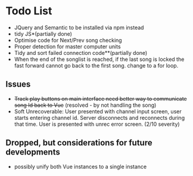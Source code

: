 # Todo List
- JQuery and Semantic to be installed via npm instead
- tidy JS*(partially done)
- Optimise code for Next/Prev song checking
- Proper detection for master computer units
- Tidy and sort failed connection code**(partially done)
- When the end of the songlist is reached, if the last song is locked the fast forward cannot go back to the first song. change to a for loop.

## Issues
- ~~Track play buttons on main interface need better way to communicate song Id back to Vue~~ (resolved - by not handling the song)
- Soft Unrecoverable: User presented with channel input screen, user starts entering channel id. Server disconnects and reconnects during that time. User is presented with unrec error screen. (2/10 severity)

## Dropped, but considerations for future developments
- possibly unify both Vue instances to a single instance
